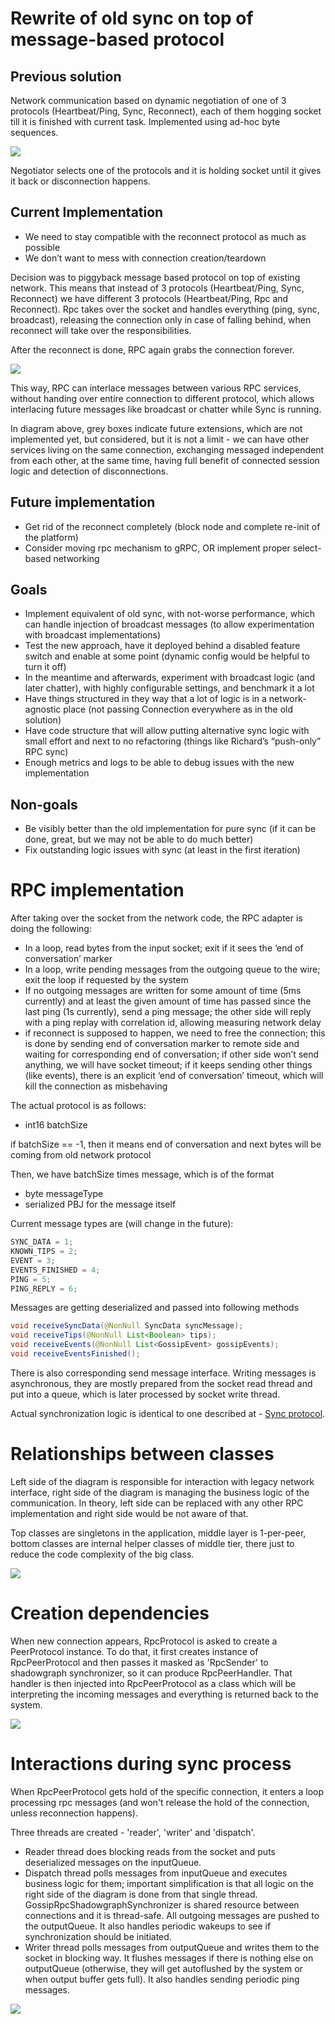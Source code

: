 # Rewrite of old sync on top of message-based protocol

## Previous solution

Network communication based on dynamic negotiation of one of 3 protocols (Heartbeat/Ping, Sync, Reconnect), each of them hogging socket till it is finished with current task. Implemented using ad-hoc byte sequences.

<img src="rpc-gossip-OldNetwork.drawio.png"/>

Negotiator selects one of the protocols and it is holding socket until it gives it back or disconnection happens.

## Current Implementation

- We need to stay compatible with the reconnect protocol as much as possible
- We don’t want to mess with connection creation/teardown

Decision was to piggyback message based protocol on top of existing network. This means that instead of 3 protocols (Heartbeat/Ping, Sync, Reconnect) we have different 3 protocols (Heartbeat/Ping, Rpc and Reconnect). Rpc takes over the socket and handles everything (ping, sync, broadcast), releasing the connection only in case of falling behind, when reconnect will take over the responsibilities.

After the reconnect is done, RPC again grabs the connection forever.

<img src="rpc-gossip-NewNetwork.drawio.png">

This way, RPC can interlace messages between various RPC services, without handing over entire connection to different protocol, which allows interlacing future messages like broadcast or chatter while Sync is running.

In diagram above, grey boxes indicate future extensions, which are not implemented yet, but considered, but it is not a limit - we can have other services living on the same connection, exchanging messaged independent from each other, at the same time, having full benefit of connected session logic and detection of disconnections.

## Future implementation

- Get rid of the reconnect completely (block node and complete re-init of the platform)
- Consider moving rpc mechanism to gRPC, OR implement proper select-based networking

## Goals

- Implement equivalent of old sync, with not-worse performance, which can handle injection of broadcast messages (to allow experimentation with broadcast implementations)
- Test the new approach, have it deployed behind a disabled feature switch and enable at some point (dynamic config would be helpful to turn it off)
- In the meantime and afterwards, experiment with broadcast logic (and later chatter), with highly configurable settings, and benchmark it a lot
- Have things structured in they way that a lot of logic is in a network-agnostic place (not passing Connection everywhere as in the old solution)
- Have code structure that will allow putting alternative sync logic with small effort and next to no refactoring (things like Richard’s “push-only” RPC sync)
- Enough metrics and logs to be able to debug issues with the new implementation

## Non-goals

- Be visibly better than the old implementation for pure sync (if it can be done, great, but we may not be able to do much better)
- Fix outstanding logic issues with sync (at least in the first iteration)

# RPC implementation

After taking over the socket from the network code, the RPC adapter is doing the following:

- In a loop, read bytes from the input socket; exit if it sees the ‘end of conversation’ marker
- In a loop, write pending messages from the outgoing queue to the wire; exit the loop if requested by the system
- If no outgoing messages are written for some amount of time (5ms currently) and at least the given amount of time has passed since the last ping (1s currently), send a ping message; the other side will reply with a ping replay with correlation id, allowing measuring network delay
- if reconnect is supposed to happen, we need to free the connection; this is done by sending end of conversation marker to remote side and waiting for corresponding end of conversation; if other side won’t send anything, we will have socket timeout; if it keeps sending other things (like events), there is an explicit ‘end of conversation’ timeout, which will kill the connection as misbehaving

The actual protocol is as follows:

- int16 batchSize

if batchSize == -1, then it means end of conversation and next bytes will be coming from old network protocol

Then, we have batchSize times message, which is of the format

- byte messageType
- serialized PBJ for the message itself

Current message types are (will change in the future):

```jsx
SYNC_DATA = 1;
KNOWN_TIPS = 2;
EVENT = 3;
EVENTS_FINISHED = 4;
PING = 5;
PING_REPLY = 6;
```

Messages are getting deserialized and passed into following methods

```java
void receiveSyncData(@NonNull SyncData syncMessage);
void receiveTips(@NonNull List<Boolean> tips);
void receiveEvents(@NonNull List<GossipEvent> gossipEvents);
void receiveEventsFinished();
```

There is also corresponding send message interface. Writing messages is asynchronous, they are mostly prepared from the socket read thread and put into a queue, which is later processed by socket write thread.

Actual synchronization logic is identical to one described at - [Sync protocol](../syncing/sync-protocol.md).

# Relationships between classes

Left side of the diagram is responsible for interaction with legacy network interface, right side of the diagram is managing the business logic of the communication. In theory, left side can be replaced with any other RPC implementation and right side would be not aware of that.

Top classes are singletons in the application, middle layer is 1-per-peer, bottom classes are internal helper classes of middle tier, there just to reduce the code complexity of the big class.

<img src="rpc-gossip-RuntimeRelationship.png"/>

# Creation dependencies

When new connection appears, RpcProtocol is asked to create a PeerProtocol instance. To do that, it first creates instance of RpcPeerProtocol and then passes it masked as 'RpcSender' to shadowgraph synchronizer, so it can produce RpcPeerHandler. That handler is then injected into RpcPeerProtocol as a class which will be interpreting the incoming messages and everything is returned back to the system.

<img src="rpc-gossip-Creation.drawio.png"/>

# Interactions during sync process

When RpcPeerProtocol gets hold of the specific connection, it enters a loop processing rpc messages (and won't release the hold of the connection, unless reconnection happens).

Three threads are created - 'reader', 'writer' and 'dispatch'.
* Reader thread does blocking reads from the socket and puts deserialized messages on the inputQueue.
* Dispatch thread polls messages from inputQueue and executes business logic for them; important simplification is that all logic on the right side of the diagram is done from that single thread. GossipRpcShadowgraphSynchronizer is shared resource between connections and it is thread-safe. All outgoing messages are pushed to the outputQueue. It also handles periodic wakeups to see if synchronization should be initiated.
* Writer thread polls messages from outputQueue and writes them to the socket in blocking way. It flushes messages if there is nothing else on outputQueue (otherwise, they will get autoflushed by the system or when output buffer gets full). It also handles sending periodic ping messages.

<img src="rpc-gossip-SyncCommunication.drawio.png"/>
